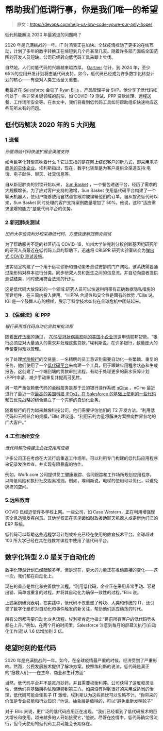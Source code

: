 # 帮助我们低调行事，你是我们唯一的希望

> 原文：<https://devops.com/help-us-low-code-youre-our-only-hope/>

低代码能解决 2020 年最紧迫的问题吗？

2020 年是充满挑战的一年。IT 时间表正在加快。全球疫情推动了更多的在线互动，计划了多年的数字转换正在缩短到几个月甚至几天。随着许多部门面临全国范围的开发人员短缺，公司已经转向低代码工具来跟上步伐。

自然地，人们对低代码的兴趣越来越浓厚。 [Gartner](https://www.outsystems.com/1/low-code-application-platforms-gartner/) 估计，到 2024 年，至少 65%的应用开发计划将由低代码支持。如今，低代码已经成为许多数字化转型计划的核心——有些对人类生活至关重要。

我最近在 [Salesforce](https://www.salesforce.com/) 会见了 [Ryan Ellis](https://www.linkedin.com/in/ryanpellis) 、产品管理平台 SVP。他分享了低代码如何处于一些非常关键领域的前沿，如 COVID–19 测试、PPP 贷款处理、远程送餐、工作场所安全等。在本文中，我们将看到低代码工具如何帮助组织快速响应这些前所未有的问题。

## 低代码解决 2020 年的 5 大问题

### 1.送餐

*孙篮用低代码快速扩展全渠道支持*

如今数字化转型意味着什么？它过去指的是在网上结识客户的新方式，即[采用电子商务的实体企业](https://devops.com/devops-and-retail-transforming-brick-and-mortar-to-brick-and-click/)。埃利斯指出，现在，数字化转型是为客户提供全渠道支持:电话、电子邮件、聊天、社交信息等。

自从新冠肺炎的封锁开始以来， [Sun Basket](https://sunbasket.com/) ，一个餐包递送平台，经历了需求的大规模增长。为了应对客户支持的激增，Sun Basket 使用低代码平台构建了一个聊天机器人，使用户能够使用自然语言跟踪或编辑他们的订单。自从投资低代码以来，Sun Basket 同时处理的客户支持案例数量增加了 50%。他说，这种“适应需求激增的能力”是低代码平台的优势。

### 2.新冠肺炎测试

*加州大学伯克利分校采用低代码，方便快速新冠肺炎测试*

为了帮助服务不足的社区抗击 COVID–19，加州大学伯克利分校创新基因组研究所的研究人员最近在低代码工具的帮助下，迅速将 CRISPR 研究实验室转变为[弹出式 COVID 测试设施](https://www.wired.com/story/crispr-lab-turned-pop-up-covid-testing-center/)。

该实验室构建了一个用于远程诊断和自动患者测试安排的门户网站。该系统需要通过条形码对样本进行分类，同步研究人员和医生之间的信息流，并自动向患者提供测试结果，同时使用符合法规的代码。

这是低代码大放异彩的一个领域:研究人员可以快速利用带有正确数据隐私措施的预建组件，在三周内投入使用。“HIPPA 合规性和安全性是固有的优势，”Ellis 说。IGI 是一个鼓舞人心的榜样，展示了科学技术如何在全球危机中团结起来。

### 3.《保健法》和 PPP

*银行采用低代码自动化贷款审批流程*

随着[医疗法案](https://home.treasury.gov/policy-issues/cares)的通过， [70%受冠状病毒影响的美国小企业](https://www.forbes.com/sites/sarahhansen/2020/04/10/most-small-businesses-applied-to-the-paycheck-protection-program-and-most-are-still-waiting-for-the-money/#3c7d575854fb)迅速申请联邦贷款。“银行必须应对大量涌入的需求并处理这些贷款，”埃利斯说。在许多银行，数量庞大的申请变得难以管理。

为了处理[学院银行](https://www.academybank.com/)的交易量，一名精明的员工意识到需要自动化一些繁琐、重复的任务。他们使用了一个[低代码平台](https://www.salesforce.com/company/news-press/stories/2020/6/salesforce-academy-bank/)来构建一个工具，用于跟踪应用程序状态和生成报告。这创建了一个端到端的贷款审批流程，有助于处理更多的薪水保障计划(PPP)申请，减少手动重复并提高可见性。

另一项严重依赖低代码的金融服务是基于云的银行操作系统 [nCino](https://www.ncino.com/) 。nCino 最近进行了最近一次[最高的美国科技 IPOs】，在 Salesforce 的基础上使用](https://www.nasdaq.com/articles/ncino-jumps-195-in-biggest-ipo-pop-for-a-us-tech-company-since-the-internet-bubble-2020-07)[的一些代码](https://devops.com/how-some-code-platforms-perform-a-balancing-act/)和云优先战略的组合建立了一个完整的自动化业务。

随着银行的行为越来越像科技公司，他们需要评估他们的 T2 开发方法。“利用低代码和云相结合的规模，”Ellis 建议道。“利用云的力量将解决方案推向世界各地的广大客户。”

### 4.工作场所安全

*低代码帮助构建企业社交距离应用*

许多公司正在考虑在大流行后重返工作场所。可以利用专门构建的低代码应用程序来记录发热检查，并实现有限暴露的协作。

例如，Work.com 公司提供员工健康跟踪、合同跟踪和工作场所规划应用程序，以降低风险和执行社交距离准则。例如，埃利斯说，电梯的使用可以优化，以避免拥挤的空间。

### 5.远程教育

COVID 已经迫使许多学校上网。一些公司，如 Case Western，正在利用增强现实全息透镜发挥创意。其他学校正在实施诸如财政援助聊天机器人或更新他们旧的 ERP 系统。

低代码可以帮助这些远程学习计划或补充已经在使用的教育技术平台。全球超过 100 所大学已经在其在线教育课程中使用了低代码平台。

## 数字化转型 2.0 是关于自动化的

[数字化转型计划](https://devops.com/6-examples-of-digital-transformation-at-adobe-summit-keynote/)已经酝酿多年。但是现在，更大的力量正在推动直接的变化——这一次，我们都在自动化上。

现在的重点是优化和完善数字流程。“利用低代码，企业正在采用非常手动、容易出错、简单或重复的过程，并将其自动化为确保一致性的过程，”Ellis 说。

上述案例研究表明，在实践中，低代码不仅重塑了砖块、人类和传统的 IT，还引领了数字化组织对自动化和事件触发的新关注，帮助他们适应动荡的时代。

所有公司都需要自动化业务流程。埃利斯肯定地指出“目前所有客户的低代码势头都在上升。”例如，在两个月的时间里，Salesforce 注意到每月的屏幕流执行(自动化工作流)从 1.6 亿增加到 2 亿。

## 绝望时刻的低代码

2020 年是充满挑战的一年。如今，在全球疫情最严重的时候，经济受到了严重影响。然而，公民发展技术提供了解决方案。按照埃利斯的说法，低代码是真正的“拯救人们——在生命、商业和生计方面”

当然，低代码平台并不是灵丹妙药，并且需要权衡利弊。公司获得了速度和灵活性，但他们将基础架构依赖转移到第三方。如果没有得到很好的采用或适当的治理，低代码可能会使影子 IT 激增。埃利斯认为这些担忧可以忽略不计。“你带来的价值是专业技能和行业知识，”他说。抽象层是值得的，可以“避免重新发明轮子”

对于 Ellis 来说，更广泛的低代码应用正在出现。“我们已经看到了低代码技术的巨大增长和使用。越来越多的人开始接受它，”他说。尽管在疫情中，低代码确实很流行，但今天使用的低代码工具可能会长期存在。